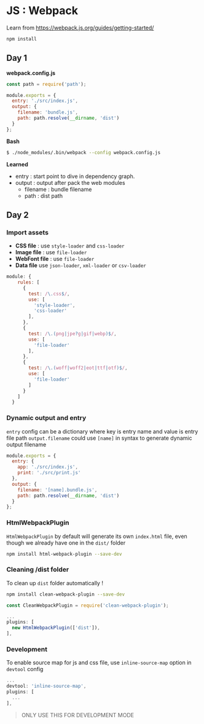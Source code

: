 # JS : Webpack

Learn from https://webpack.js.org/guides/getting-started/

```bash
npm install
```

## Day 1

**webpack.config.js**

```js
const path = require('path');

module.exports = {
  entry: './src/index.js',
  output: {
    filename: 'bundle.js',
    path: path.resolve(__dirname, 'dist')
  }
};
```

**Bash**

```bash
$ ./node_modules/.bin/webpack --config webpack.config.js
```

**Learned**

- entry : start point to dive in dependency graph.
- output : output after pack the web modules
	- filename : bundle filename
	- path : dist path


## Day 2

### Import assets

- **CSS file** : use `style-loader` and `css-loader`
- **Image file** : use `file-loader`
- **WebFont file** : use `file-loader`
- **Data file** use `json-loader`, `xml-loader` or `csv-loader`

```js
module: {
    rules: [
      {
        test: /\.css$/,
        use: [
          'style-loader',
          'css-loader'
        ],
      },
      {
        test: /\.(png|jpe?g|gif|webp)$/,
        use: [
          'file-loader'
        ],
      },
      {
        test: /\.(woff|woff2|eot|ttf|otf)$/,
        use: [
          'file-loader'
        ]
      }
    ]
  }
```

### Dynamic output and entry

`entry` config can be a dictionary where key is entry name and value is entry file path
`output.filename` could use `[name]` in syntax to generate dynamic output filename

```js
module.exports = {
  entry: {
    app: './src/index.js',
    print: './src/print.js'
  },
  output: {
    filename: '[name].bundle.js',
    path: path.resolve(__dirname, 'dist')
  }
};
```

### HtmlWebpackPlugin

`HtmlWebpackPlugin` by default will generate its own `index.html` file, even though we already have one in the `dist/` folder

```bash
npm install html-webpack-plugin --save-dev
```

### Cleaning /dist folder

To clean up `dist` folder automatically !

```bash
npm install clean-webpack-plugin --save-dev
```

```js
const CleanWebpackPlugin = require('clean-webpack-plugin');

...
plugins: [
  new HtmlWebpackPlugin(['dist']),
],
```

### Development

To enable source map for js and css file, use `inline-source-map` option in `devtool` config

```js
...
devtool: 'inline-source-map',
plugins: [
  ...
],
```

> ONLY USE THIS FOR DEVELOPMENT MODE
